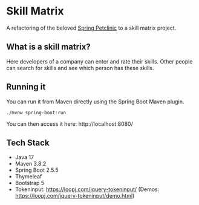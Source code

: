 # Skill Matrix

A refactoring of the beloved [Spring Petclinic](https://github.com/spring-projects/spring-petclinic) to a skill matrix project.

## What is a skill matrix?

Here developers of a company can enter and rate their skills. Other people can search for skills and see which person has these skills.

## Running it

You can run it from Maven directly using the Spring Boot Maven plugin.

```
./mvnw spring-boot:run
```

You can then access it here: http://localhost:8080/

## Tech Stack
- Java 17
- Maven 3.8.2
- Spring Boot 2.5.5
- Thymeleaf
- Bootstrap 5
- Tokeninput: https://loopj.com/jquery-tokeninput/ (Demos: https://loopj.com/jquery-tokeninput/demo.html)